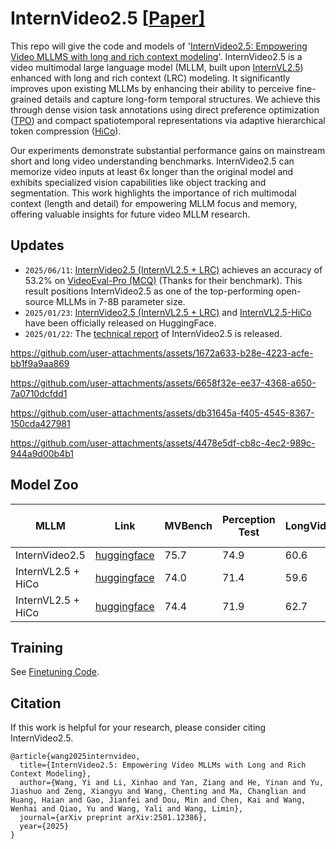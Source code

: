 # InternVideo2.5 \[[Paper\]](https://arxiv.org/pdf/2501.12386)

<!-- [中文 README](README_cn.md) -->

This repo will give the code and models of '[InternVideo2.5: Empowering Video MLLMS with long and rich context modeling](https://arxiv.org/pdf/2501.12386)'. InternVideo2.5 is a video multimodal large language model (MLLM, built upon [InternVL2.5](https://github.com/OpenGVLab/InternVL)) enhanced with long and rich context (LRC) modeling. It significantly improves upon existing MLLMs by enhancing their ability to perceive fine-grained details and capture long-form temporal structures. We achieve this through dense vision task annotations using direct preference optimization ([TPO](https://github.com/OpenGVLab/TPO)) and compact spatiotemporal representations via adaptive hierarchical token compression ([HiCo](https://github.com/OpenGVLab/VideoChat-Flash)).

Our experiments demonstrate substantial performance gains on mainstream short and long video understanding benchmarks. InternVideo2.5 can memorize video inputs at least 6x longer than the original model and exhibits specialized vision capabilities like object tracking and segmentation. This work highlights the importance of rich multimodal context (length and detail) for empowering MLLM focus and memory, offering valuable insights for future video MLLM research.

## Updates
- `2025/06/11`: [InternVideo2.5 (InternVL2.5 + LRC)](https://huggingface.co/OpenGVLab/InternVideo2_5_Chat_8B) achieves an accuracy of 53.2\% on [VideoEval-Pro (MCQ)](https://huggingface.co/spaces/TIGER-Lab/VideoEval-Pro) (Thanks for their benchmark). This result positions InternVideo2.5 as one of the top-performing open-source MLLMs in 7-8B parameter size.
- `2025/01/23`: [InternVideo2.5 (InternVL2.5 + LRC)](https://huggingface.co/OpenGVLab/InternVideo2_5_Chat_8B) and [InternVL2.5-HiCo](https://huggingface.co/OpenGVLab/InternVL_2_5_HiCo_R16) have been officially released on HuggingFace.
- `2025/01/22`: The [technical report](https://arxiv.org/pdf/2501.12386) of InternVideo2.5 is released.

https://github.com/user-attachments/assets/1672a633-b28e-4223-acfe-bb1f9a9aa869

https://github.com/user-attachments/assets/6658f32e-ee37-4368-a650-7a0710dcfdd1

https://github.com/user-attachments/assets/db31645a-f405-4545-8367-150cda427981

https://github.com/user-attachments/assets/4478e5df-cb8c-4ec2-989c-944a9d00b4b1

## Model Zoo
| MLLM | Link |  MVBench | Perception Test | LongVideoBench | MLVU | VideoMME | LVBench | #Tokens per frame | #Params |
| ---  | ---  | --- | --- | --- | --- | --- | --- | --- | --- |
| InternVideo2.5 | [huggingface](https://huggingface.co/OpenGVLab/InternVideo2_5_Chat_8B)| 75.7 | 74.9 | 60.6 | 72.8 | 65.1 | 46.4 | 16 | 8B |
| InternVL2.5 + HiCo | [huggingface](https://huggingface.co/OpenGVLab/InternVL_2_5_HiCo_R16) | 74.0 | 71.4 | 59.6 | 71.5 | 64.9 | - | 16 | 8B |
| InternVL2.5 + HiCo | [huggingface](https://huggingface.co/OpenGVLab/InternVL_2_5_HiCo_R64) | 74.4 | 71.9 | 62.7 | 72.6 | 66.4 | - | 64 | 8B |

## Training

See [Finetuning Code](https://github.com/OpenGVLab/VideoChat-Flash/tree/main/xtuner-train_internvideo2_5).
## Citation

If this work is helpful for your research, please consider citing InternVideo2.5.

```
@article{wang2025internvideo,
  title={InternVideo2.5: Empowering Video MLLMs with Long and Rich Context Modeling},
  author={Wang, Yi and Li, Xinhao and Yan, Ziang and He, Yinan and Yu, Jiashuo and Zeng, Xiangyu and Wang, Chenting and Ma, Changlian and Huang, Haian and Gao, Jianfei and Dou, Min and Chen, Kai and Wang, Wenhai and Qiao, Yu and Wang, Yali and Wang, Limin},
  journal={arXiv preprint arXiv:2501.12386},
  year={2025}
}
```
